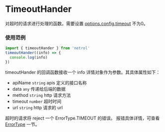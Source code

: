 # TimeoutHander

对超时的请求进行处理的函数。需要设置 [options.config.timeout](./config.md) 不为0。

### 使用范例

```javascript
import { timeoutHander } from 'netrol'
timeoutHander((info) => {
  console.log(info)
})
```

timeoutHander 的回调函数接收一个 info 详情对象作为参数。其具体属性如下：

- apiName `string` apis 定义的接口名称
- data `any` 传递给后端的数据
- method `string` http 请求方法
- timeout `number` 超时时间
- url `string` http 请求的 url

超时的请求将 reject 一个 ErrorType.TIMEOUT 的错误。
报错具体详情，可查看 [ErrorType](./errorType.md) 一节。